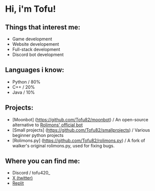 # Hi, i'm Tofu!

## Things that interest me:
- Game development
- Website developement
- Full-stack development
- Discord bot development

## Languages i know:
- Python / 80%
- C++ / 20%
- Java / 10%

## Projects:
- [Moonbot] (https://github.com/Tofu82/moonbot) / An open-source alternative to [Rolimons' official bot](https://www.rolimons.com/discordbots)
- [Small projects] (https://github.com/Tofu82/smallprojects) / Various beginner python projects
- [Rolimons.py] (https://github.com/Tofu82/rolimons.py) / A fork of walker's original rolimons.py, used for fixing bugs.

## Where you can find me:
- Discord / tofu420_
- [X (twitter)](https://twitter.com/T0fu_Talks)
- [Replit](https://replit.com/@rasm273z)
